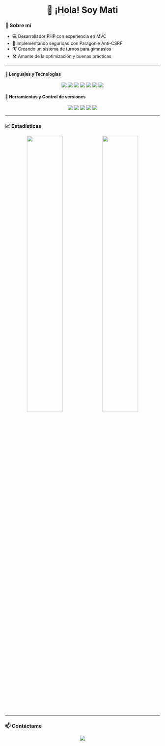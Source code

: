<h1 align="center">👋 ¡Hola! Soy Mati</h1>

### 🚀 Sobre mí  

- 💻 Desarrollador PHP con experiencia en MVC  
- 🔐 Implementando seguridad con Paragonie Anti-CSRF  
- 🏋️ Creando un sistema de turnos para gimnasios  
- 🛠 Amante de la optimización y buenas prácticas  

---

#### 🔹 Lenguajes y Tecnologías  
<p align="center">
    <img src="https://img.shields.io/badge/PHP-777BB4?style=for-the-badge&logo=php&logoColor=white"/>
    <img src="https://img.shields.io/badge/JavaScript-F7DF1E?style=for-the-badge&logo=javascript&logoColor=black"/>
    <img src="https://img.shields.io/badge/jQuery-0769AD?style=for-the-badge&logo=jquery&logoColor=white"/>
    <img src="https://img.shields.io/badge/MySQL-4479A1?style=for-the-badge&logo=mysql&logoColor=white"/>
    <img src="https://img.shields.io/badge/HTML5-E34F26?style=for-the-badge&logo=html5&logoColor=white"/>
    <img src="https://img.shields.io/badge/CSS3-1572B6?style=for-the-badge&logo=css3&logoColor=white"/>
    <img src="https://img.shields.io/badge/Bootstrap-563D7C?style=for-the-badge&logo=bootstrap&logoColor=white"/>
</p>  

#### 🔹 Herramientas y Control de versiones  
<p align="center">
    <img src="https://img.shields.io/badge/git-%23F05033.svg?style=for-the-badge&logo=git&logoColor=white"/>
    <img src="https://img.shields.io/badge/github-%23121011.svg?style=for-the-badge&logo=github&logoColor=white"/>
    <img src="https://img.shields.io/badge/Visual%20Studio%20Code-0078d7.svg?style=for-the-badge&logo=visual-studio-code&logoColor=white"/>
    <img src="https://img.shields.io/badge/Composer-885630?style=for-the-badge&logo=composer&logoColor=white"/>
    <img src="https://img.shields.io/badge/WAMPP-FB7A24?style=for-the-badge&logo=wampp&logoColor=white"/>
</p>  

---

### 📈 Estadísticas  
<p align="center">
    <img src="https://github-readme-stats.vercel.app/api?username=memcode-dev&show_icons=true&theme=radical" width="48%"/>
    <img src="https://github-readme-stats.vercel.app/api/top-langs/?username=memcode-dev&layout=compact&theme=radical" width="48%"/>
</p>

---

### 📫 Contáctame  

<p align="center">
    <a href="https://www.linkedin.com/in/memcode-dev/" target="_blank">
        <img src="https://img.shields.io/badge/LinkedIn-%230077B5.svg?style=for-the-badge&logo=linkedin&logoColor=white"/>
    </a>
</p>
